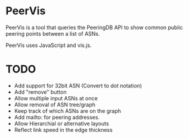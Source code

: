 # PeerVis

PeerVis is a tool that queries the PeeringDB API to show common public peering points between a list of ASNs. 

PeerVis uses JavaScript and vis.js.  

# TODO
- Add support for 32bit ASN (Convert to dot notation) 
- Add "remove" button 
- Allow multiple input ASNs at once
- Allow removal of ASN tree/graph
- Keep track of which ASNs are on the graph
- Add mailto: for peering addresses. 
- Allow Hierarchial or alternative layouts
- Reflect link speed in the edge thickness
